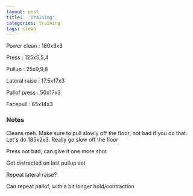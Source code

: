 ```yaml
---
layout: post
title:  'Training'
categories: training
tags: clean
---
```


Power clean  :  180x3x3

Press : 125x5,5,4

Pullup  :  25x9,9,8

Lateral raise : 17.5x17x3

Pallof press  : 50x17x3

Facepull  : 65x14x3

### Notes

Cleans meh. Make sure to pull slowly off the floor; not bad if you do that. Let's do 185x2x3. Really go slow off the floor

Press not bad, can give it one more shot

Got distracted on last pullup set

Repeat lateral raise?

Can repeat pallof, with a bit longer hold/contraction
